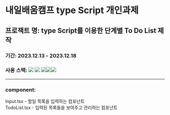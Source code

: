 # 내일배움캠프 type Script 개인과제

## 프로잭트 명: type Script를 이용한 단계별 To Do List 제작
### 기간: 2023.12.13 - 2023.12.18 <br/>
### 사용 스택:  <img src="https://img.shields.io/badge/html5-E34F26?style=for-the-badge&logo=html5&logoColor=white">  <img src="https://img.shields.io/badge/css-1572B6?style=for-the-badge&logo=css3&logoColor=white">  <img src="https://img.shields.io/badge/javascript-F7DF1E?style=for-the-badge&logo=javascript&logoColor=black"><img src="https://img.shields.io/badge/react-61DAFB?style=for-the-badge&logo=react&logoColor=black"><img src="https://img.shields.io/badge/Redux-764ABC?style=for-the-badge&logo=Redux&logoColor=white"> 
----------
### component:
Input.tsx - 할일 목록을 입력하는 컴포넌트<br/>
TodoList.tsx - 입력된 목록들을 보여주고 관리하는 컴포넌트
